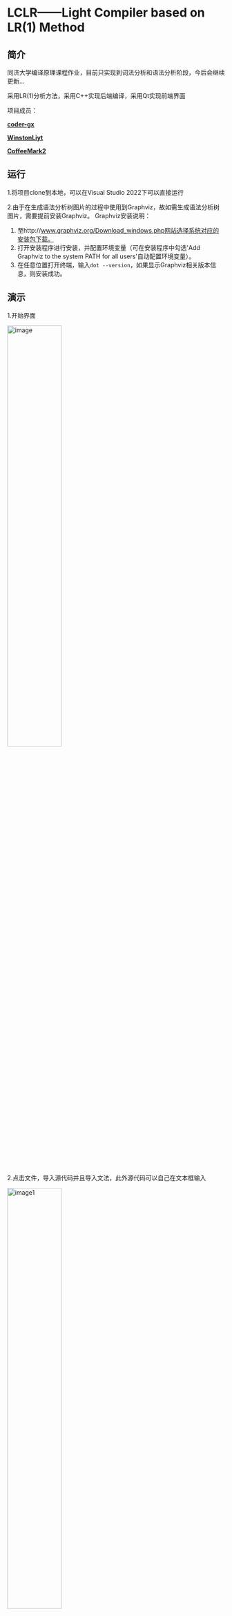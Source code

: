 # LCLR——Light Compiler based on LR(1) Method

## 简介

同济大学编译原理课程作业，目前只实现到词法分析和语法分析阶段，今后会继续更新...

采用LR(1)分析方法，采用C++实现后端编译，采用Qt实现前端界面


项目成员：

[**coder-gx**](https://github.com/coder-gx)

[**WinstonLiyt**](https://github.com/WinstonLiyt)

[**CoffeeMark2**](https://github.com/CoffeeMark2) 

## 运行

1.将项目clone到本地，可以在Visual Studio 2022下可以直接运行

2.由于在生成语法分析树图片的过程中使用到Graphviz，故如需生成语法分析树图片，需要提前安装Graphviz。
Graphviz安装说明：

1. 至http://www.graphviz.org/Download_windows.php网站选择系统对应的安装包下载。
2. 打开安装程序进行安装，并配置环境变量（可在安装程序中勾选'Add Graphviz to the system PATH for all users'自动配置环境变量）。
3. 在任意位置打开终端，输入`dot --version`，如果显示Graphviz相关版本信息，则安装成功。

## 演示

1.开始界面

<img src="https://github.com/coder-gx/LCLR/assets/105330548/9d9c6839-3547-49d0-941e-c786453cd4a3" alt="image" style="width: 50%; height: 50%;">




2.点击文件，导入源代码并且导入文法，此外源代码可以自己在文本框输入

<img src="https://github.com/coder-gx/LCLR/assets/105330548/0de10f06-0b77-40ae-9230-4a309341b94e" alt="image1" width="50%">

<img src="https://github.com/coder-gx/LCLR/assets/105330548/04f46684-000b-47e6-b1a6-729d4f1a6e93" alt="image2" width="50%">




3.点击编译->开始编译，可以选择是否继续生成语法DFA

<img src="https://github.com/coder-gx/LCLR/assets/105330548/ee43e576-b511-4dbb-8e7c-40c6f02cfe14" alt="image" width="50%">



4.可以进行错误定位

<img src="https://github.com/coder-gx/LCLR/assets/105330548/e2096712-747c-4a9a-b78c-be057c32e500" alt="image1" width="50%">
<img src="https://github.com/coder-gx/LCLR/assets/105330548/332e35a4-bdca-44ea-8bd8-258c7f3e8156" alt="image2" width="50%">



